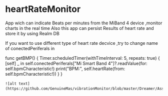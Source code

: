 # heartRateMonitor
App wich can indicate Beats per minutes from the MiBand 4 device ,monitor charts in the real time 
Also this app can persist Results of heart rate and store it by using Realm DB

If you want to use different type of heart rate decvice ,try to change name of conectedPeriferals in  

  func getBMP() {
        Timer.scheduledTimer(withTimeInterval: 5, repeats: true) { [self] _ in
            self.conectedPeriferals["Mi Smart Band 4"]?.readValue(for: self.bpmCharacteristic!)
            print("BPM:", self.heartRate(from: self.bpmCharacteristic!))
        }
    }
    
    ![alt text](https://github.com/GenuineMas/vibrationMonitor/blob/master/Dreamer/Assets.xcassets/screenShot.imageset/screenShot.PNG)
